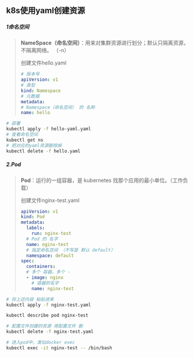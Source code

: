## k8s使用yaml创建资源

##### 1命名空间

>  **NameSpace（命名空间）**：用来对集群资源进行划分；默认只隔离资源，不隔离网络。 （-n）
>
>  创建文件hello.yaml
>
>  ```yaml
>  # 版本号
>  apiVersion: v1
>  # 类型
>  kind: Namespace
>  # 元数据
>  metadata:
>  # Namespace（命名空间） 的 名称
>  name: hello
>  ```

```sh
# 部署
kubectl apply -f hello-yaml.yaml
# 查看命名空间
kubectl get ns
# 把对应的yaml资源删除掉
kubectl delete -f hello.yaml
```

##### 2.Pod

> **Pod**：运行的一组容器，是 kubernetes 找那个应用的最小单位。（工作负载）
>
> 创建文件nginx-test.yaml
>
> ```yaml
> apiVersion: v1
> kind: Pod
> metadata:
>   labels:
>     run: nginx-test
>   # Pod 的 名字  
>   name: nginx-test
>   # 指定命名空间 （不写是 默认 default）
>   namespace: default
> spec:
>   containers:
>   # 多个 容器，多个 - 
>   - image: nginx
>     # 容器的名字
>     name: nginx-test
> ```
>
> 

```sh
# 将上述内容 粘贴进来
kubectl apply -f nginx-test.yaml

kubectl describe pod nginx-test

# 配置文件创建的资源 用配置文件 删
kubectl delete -f nginx-test.yaml

# 进入pod中，类似docker exec
kubectl exec -it nginx-test -- /bin/bash
```



